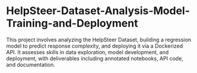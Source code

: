 # HelpSteer-Dataset-Analysis-Model-Training-and-Deployment
This project involves analyzing the HelpSteer Dataset, building a regression model to predict response complexity, and deploying it via a Dockerized API. It assesses skills in data exploration, model development, and deployment, with deliverables including annotated notebooks, API code, and documentation.

